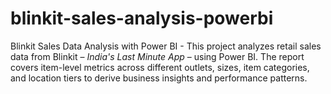 # blinkit-sales-analysis-powerbi
Blinkit Sales Data Analysis with Power BI - This project analyzes retail sales data from Blinkit – *India's Last Minute App* – using Power BI. The report covers item-level metrics across different outlets, sizes, item categories, and location tiers to derive business insights and performance patterns.

